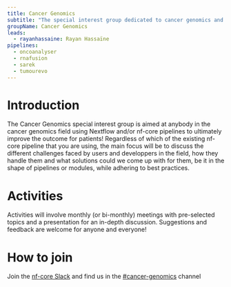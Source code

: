 ```yaml
---
title: Cancer Genomics
subtitle: "The special interest group dedicated to cancer genomics and everything related to it."
groupName: Cancer Genomics
leads:
  - rayanhassaine: Rayan Hassaïne
pipelines:
  - oncoanalyser
  - rnafusion
  - sarek
  - tumourevo
---
```


# Introduction

The Cancer Genomics special interest group is aimed at anybody in the cancer genomics field using Nextflow and/or nf-core pipelines to ultimately improve the outcome for patients! Regardless of which of the existing nf-core pipeline that you are using, the main focus will be to discuss the different challenges faced by users and developpers in the field, how they handle them and what solutions could we come up with for them, be it in the shape of pipelines or modules, while adhering to best practices.

# Activities

Activities will involve monthly (or bi-monthly) meetings with pre-selected topics and a presentation for an in-depth discussion. Suggestions and feedback are welcome for anyone and everyone!

# How to join

Join the [nf-core Slack](/join#slack) and find us in the [#cancer-genomics](https://nfcore.slack.com/archives/C08GSRYDTV2) channel
